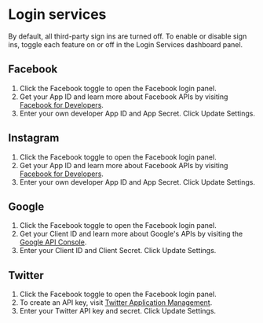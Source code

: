 # Login services



By default, all third-party sign ins are turned off. To enable or disable sign ins, toggle each feature on or off in the Login Services dashboard panel.

## Facebook

1. Click the Facebook toggle to open the Facebook login panel.
2. Get your App ID and learn more about Facebook APIs by visiting [Facebook for Developers](https://developers.facebook.com/apps).
3. Enter your own developer App ID and App Secret. Click Update Settings.

## Instagram

1. Click the Facebook toggle to open the Facebook login panel.
2. Get your App ID and learn more about Facebook APIs by visiting [Facebook for Developers](https://developers.facebook.com/apps).
3. Enter your own developer App ID and App Secret. Click Update Settings.

## Google

1. Click the Facebook toggle to open the Facebook login panel.
2. Get your Client ID and learn more about Google's APIs by visiting the [Google API Console](https://console.developers.google.com/projectselector/apis/library?pli=1).
3. Enter your Client ID and Client Secret. Click Update Settings.


## Twitter

1. Click the Facebook toggle to open the Facebook login panel.
2. To create an API key, visit [Twitter Application Management](https://apps.twitter.com/).
3. Enter your Twitter API key and secret. Click Update Settings.

